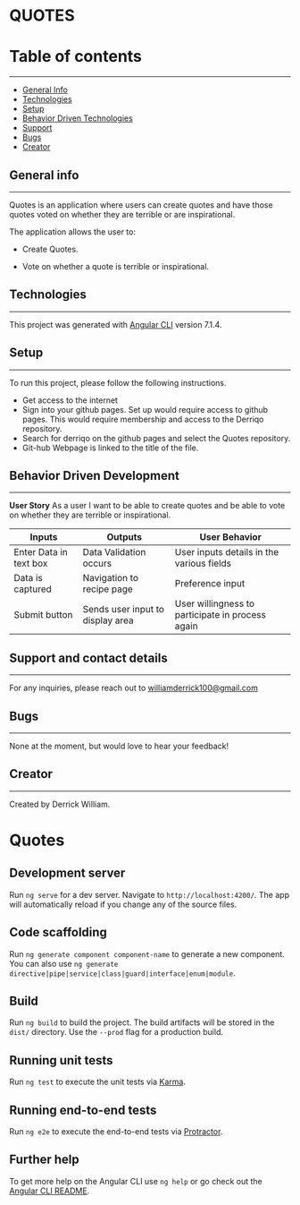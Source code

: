 # QUOTES


# Table of contents
***
* [General Info](#General-Info)
* [Technologies](#Technologies)
* [Setup](#Setup)
* [Behavior Driven Technologies](#Behaviour-Driven-Technologies)
* [Support](#Support)
* [Bugs](#Bugs)
* [Creator](#Creator)


## General info
---
Quotes is an application where users can create quotes and have those quotes voted on whether they are terrible or are inspirational.

The application allows the user to:

* Create Quotes.

* Vote on whether a quote is terrible or inspirational.


## Technologies
---
This project was generated with [Angular CLI](https://github.com/angular/angular-cli) version 7.1.4.

## Setup
---
To run this project, please follow the following instructions.
-   Get access to the internet
-   Sign into your github pages. Set up would require access to github pages. This would require membership and access to the Derriqo repository.
-   Search for derriqo on the github pages and select the Quotes repository.
-   Git-hub Webpage is linked to the title of the file.

## Behavior Driven Development
---

**User Story**
As a user I want to be able to create quotes and be able to vote on whether they are terrible or inspirational.

| Inputs|Outputs|User Behavior|
|-------|-------|-------------|
| Enter Data in text box   |  Data Validation occurs | User inputs details in the various fields |
| Data is captured | Navigation to recipe page | Preference input |
| Submit button         |   Sends user input to display area| User willingness to participate in process again|



## Support and contact details
---
For any inquiries, please reach out to williamderrick100@gmail.com

## Bugs
---
None at the moment, but would love to hear your feedback!

## Creator
---

Created by Derrick William.


# Quotes



## Development server

Run `ng serve` for a dev server. Navigate to `http://localhost:4200/`. The app will automatically reload if you change any of the source files.

## Code scaffolding

Run `ng generate component component-name` to generate a new component. You can also use `ng generate directive|pipe|service|class|guard|interface|enum|module`.

## Build

Run `ng build` to build the project. The build artifacts will be stored in the `dist/` directory. Use the `--prod` flag for a production build.

## Running unit tests

Run `ng test` to execute the unit tests via [Karma](https://karma-runner.github.io).

## Running end-to-end tests

Run `ng e2e` to execute the end-to-end tests via [Protractor](http://www.protractortest.org/).

## Further help

To get more help on the Angular CLI use `ng help` or go check out the [Angular CLI README](https://github.com/angular/angular-cli/blob/master/README.md).
